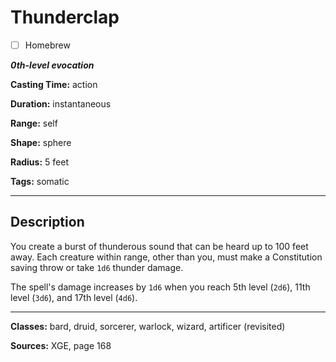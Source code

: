# Thunderclap

- [ ] Homebrew

***0th-level evocation***

**Casting Time:** action

**Duration:** instantaneous

**Range:** self

**Shape:** sphere

**Radius:** 5 feet

**Tags:** somatic

---

## Description
You create a burst of thunderous sound that can be heard up to 100 feet away.
Each creature within range, other than you, must make a Constitution saving throw or take `1d6` thunder damage.

The spell's damage increases by `1d6` when you reach 5th level (`2d6`), 11th level (`3d6`), and 17th level (`4d6`).

---

**Classes:** bard, druid, sorcerer, warlock, wizard, artificer (revisited)

**Sources:** XGE, page 168
